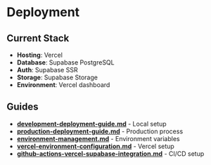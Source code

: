 # Deployment

## Current Stack

- **Hosting**: Vercel
- **Database**: Supabase PostgreSQL  
- **Auth**: Supabase SSR
- **Storage**: Supabase Storage
- **Environment**: Vercel dashboard

## Guides

- **[development-deployment-guide.md](./development-deployment-guide.md)** - Local setup
- **[production-deployment-guide.md](./production-deployment-guide.md)** - Production process
- **[environment-management.md](./environment-management.md)** - Environment variables
- **[vercel-environment-configuration.md](./vercel-environment-configuration.md)** - Vercel setup
- **[github-actions-vercel-supabase-integration.md](./github-actions-vercel-supabase-integration.md)** - CI/CD setup
